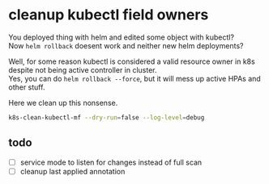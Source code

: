 # cleanup kubectl field owners
You deployed thing with helm and edited some object with kubectl?   
Now `helm rollback` doesent work and neither new helm deployments?

Well, for some reason kubectl is considered a valid resource owner in k8s despite not being active controller in cluster.   
Yes, you can do `helm rollback --force`, but it will mess up active HPAs and other stuff.  

Here we clean up this nonsense.  

```sh
k8s-clean-kubectl-mf --dry-run=false --log-level=debug
```

## todo
- [ ] service mode to listen for changes instead of full scan
- [ ] cleanup last applied annotation